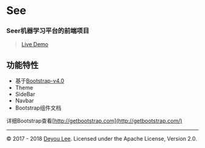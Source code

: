 # See

### Seer机器学习平台的前端项目

> [Live Demo](http://see.hdkz.me/) 

## 功能特性

- 基于[Bootstrap-v4.0](http://getbootstrap.com/)
- Theme
- SideBar
- Navbar
- Bootstrap组件文档

详细Bootstrap查看[http://getbootstrap.com](http://getbootstrap.com/)

---
&copy; 2017 - 2018 [Deyou Lee](http://hdkz.me/). Licensed under the Apache License, Version 2.0.